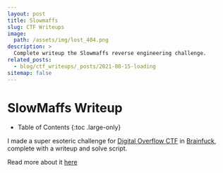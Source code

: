 ```yaml
---
layout: post
title: Slowmaffs
slug: CTF Writeups
image: 
  path: /assets/img/lost_404.png
description: >
  Complete writeup the Slowmaffs reverse engineering challenge.
related_posts:
  - blog/ctf_writeups/_posts/2021-08-15-loading
sitemap: false
---
```



# SlowMaffs Writeup

- Table of Contents
{:toc .large-only}

I made a super esoteric challenge for [Digital Overflow CTF](https://ctftime.org/event/1760/) in [Brainfuck](https://simple.wikipedia.org/wiki/Brainfuck), complete with a writeup and solve script.

Read more about it [here](https://github.com/jkohhokj/jkohhokj2.github.io/tree/main/assets/SlowMaffs%20-%20Rev)